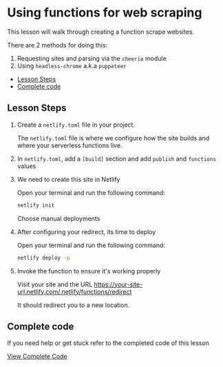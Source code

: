 # Using functions for web scraping

This lesson will walk through creating a function scrape websites.

There are 2 methods for doing this:

1. Requesting sites and parsing via the `cheerio` module
2. Using `headless-chrome` a.k.a `puppeteer`

- [Lesson Steps](#lesson-steps)
- [Complete code](#complete-code)

## Lesson Steps

1. Create a `netlify.toml` file in your project.

    The `netlify.toml` file is where we configure how the site builds and where your serverless functions live.

2. In `netlify.toml`, add a `[build]` section and add `publish` and `functions` values

3. We need to create this site in Netlify

    Open your terminal and run the following command:

    ```bash
    netlify init
    ```

    Choose manual deployments

5. After configuring your redirect, its time to deploy

    Open your terminal and run the following command:

    ```bash
    netlify deploy -p
    ```

6. Invoke the function to ensure it's working properly

    Visit your site and the URL https://your-site-url.netlify.com/.netlify/functions/redirect

    It should redirect you to a new location.






## Complete code

If you need help or get stuck refer to the completed code of this lesson

[View Complete Code](https://github.com/DavidWells/netlify-functions-workshop/tree/master/lessons-code-complete/use-cases/6-scraping)
